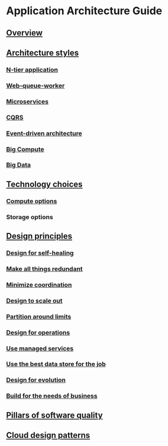 # Application Architecture Guide

## [Overview](./index.md)

## [Architecture styles](./architecture-styles/index.md)
### [N-tier application](./architecture-styles/n-tier.md)
### [Web-queue-worker](./architecture-styles/web-queue-worker.md)
### [Microservices](./architecture-styles/microservices.md)
### [CQRS](./architecture-styles/cqrs.md)
### [Event-driven architecture](./architecture-styles/event-driven.md)
### [Big Compute](./architecture-styles/big-compute.md)
### [Big Data](./architecture-styles/big-data.md)

## [Technology choices](./choose-technology.md)
### [Compute options](./compute-options.md)
### Storage options

## [Design principles](./design-principles/index.md)
### [Design for self-healing](./design-principles/self-healing.md)
### [Make all things redundant](./design-principles/redundancy.md)
### [Minimize coordination](./design-principles/minimize-coordination.md)
### [Design to scale out](./design-principles/scale-out.md)
### [Partition around limits](./design-principles/partition.md)
### [Design for operations](./design-principles/design-for-operations.md)
### [Use managed services](./design-principles/managed-services.md)
### [Use the best data store for the job](./design-principles/use-the-best-data-store.md)
### [Design for evolution](./design-principles/design-for-evolution.md)
### [Build for the needs of business](./design-principles/build-for-business.md)

## [Pillars of software quality](./pillars.md)

## [Cloud design patterns](../patterns/index.md?toc=/azure/architecture/patterns/toc.json)